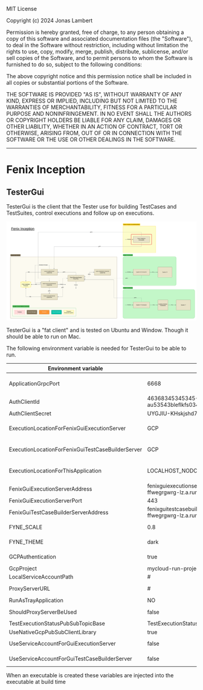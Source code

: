 MIT License

Copyright (c) 2024 Jonas Lambert

Permission is hereby granted, free of charge, to any person obtaining a copy of this software and associated documentation files (the "Software"), to deal in the Software without restriction, including without limitation the rights to use, copy, modify, merge, publish, distribute, sublicense, and/or sell copies of the Software, and to permit persons to whom the Software is furnished to do so, subject to the following conditions:

The above copyright notice and this permission notice shall be included in all copies or substantial portions of the Software.

THE SOFTWARE IS PROVIDED "AS IS", WITHOUT WARRANTY OF ANY KIND, EXPRESS OR IMPLIED, INCLUDING BUT NOT LIMITED TO THE WARRANTIES OF MERCHANTABILITY, FITNESS FOR A PARTICULAR PURPOSE AND NONINFRINGEMENT. IN NO EVENT SHALL THE AUTHORS OR COPYRIGHT HOLDERS BE LIABLE FOR ANY CLAIM, DAMAGES OR OTHER LIABILITY, WHETHER IN AN ACTION OF CONTRACT, TORT OR OTHERWISE, ARISING FROM, OUT OF OR IN CONNECTION WITH THE SOFTWARE OR THE USE OR OTHER DEALINGS IN THE SOFTWARE.

***

# Fenix Inception

## TesterGui
TesterGui is the client that the Tester use for building TestCases and TestSuites, control executions and follow up on executions.

![Fenix Inception - TesterGui](./Documentation/FenixInception-Overview-NonDetailed-TesterGui.png "Fenix Inception - TesterGui")

TesterGui is a "fat client" and is tested on Ubuntu and Window. Though it should be able to run on Mac.

The following environment variable is needed for TesterGui to be able to run.

| Environment variable                              | Example value                                                           | comment                                                         |
|---------------------------------------------------|-------------------------------------------------------------------------|-----------------------------------------------------------------|
| ApplicationGrpcPort                               | 6668                                                                    | Local gRPC port to trigger some functionality, used for testing |
| AuthClientId                                      | 46368345345345-au53543bleflkfs03423dfs.apps.googleusercontent.com       |                                                                 |
| AuthClientSecret                                  | UYGJIU-KHskjshd7HDK7sdfsdf                                              |                                                                 |
| ExecutionLocationForFenixGuiExecutionServer       | GCP                                                                     | LOCALHOST_NODOCKER, LOCALHOST_DOCKER or GCP                     |
| ExecutionLocationForFenixGuiTestCaseBuilderServer | GCP                                                                     | LOCALHOST_NODOCKER, LOCALHOST_DOCKER or GCP                     |
| ExecutionLocationForThisApplication               | LOCALHOST_NODOCKER                                                      | LOCALHOST_NODOCKER, LOCALHOST_DOCKER or GCP                     |
| FenixGuiExecutionServerAddress                    | fenixguiexecutionserver-must-be-logged-in-ffwegrgwrg-lz.a.run.app       |                                                                 |
| FenixGuiExecutionServerPort                       | 443                                                                     |                                                                 |
| FenixGuiTestCaseBuilderServerAddress              | fenixguitestcasebuilderserver-must-be-logged-in-ffwegrgwrg-lz.a.run.app |                                                                 |
| FYNE_SCALE                                        | 0.8                                                                     | Scale on the screen. Less the 0.8 gives a bad look              |
| FYNE_THEME                                        | dark                                                                    | Dark is the only one that look good                             |
| GCPAuthentication                                 | true                                                                    | Should authentication be used towards GCP                       |
| GcpProject                                        | mycloud-run-project                                                     | GCP project name                                                |
| LocalServiceAccountPath                           | #                                                                       | '#' = not used                                                  |
| ProxyServerURL                                    | #                                                                       | Address tp proxy server, if used                                |
| RunAsTrayApplication                              | NO                                                                      | Not used at all                                                 |
| ShouldProxyServerBeUsed                           | false                                                                   | must a proxy server be used                                     |
| TestExecutionStatusPubSubTopicBase                | TestExecutionStatusTopic                                                |                                                                 |
| UseNativeGcpPubSubClientLibrary                   | true                                                                    |                                                                 |
| UseServiceAccountForGuiExecutionServer            | false                                                                   | When local service account file is used                         |
| UseServiceAccountForGuiTestCaseBuilderServer      | false                                                                   | When local service account file is used                         |



When an executable is created these variables are injected into the executable at build time